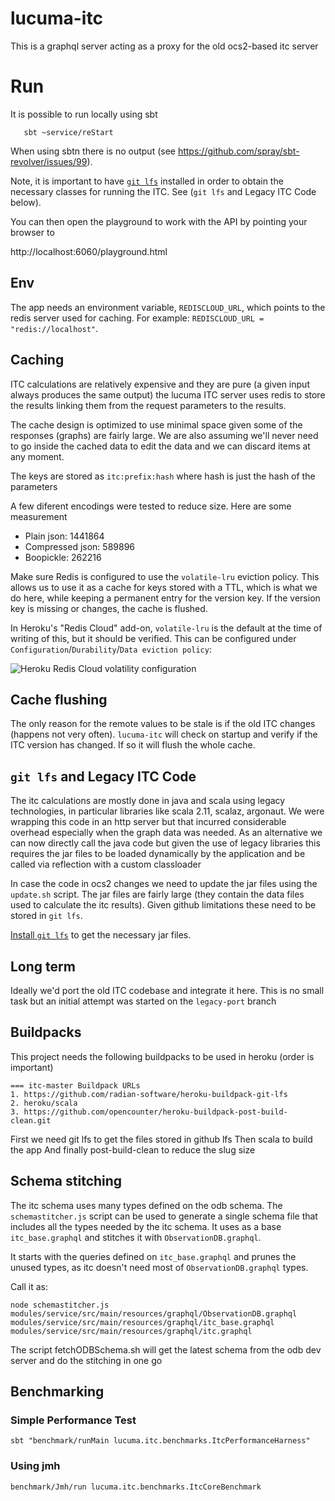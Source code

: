 # lucuma-itc


This is a graphql server acting as a proxy for the old ocs2-based itc server

# Run

It is possible to run locally using sbt

```
   sbt ~service/reStart
```

When using sbtn there is no output (see https://github.com/spray/sbt-revolver/issues/99).

Note, it is important to have [`git lfs`](https://git-lfs.com) installed in
order to obtain the necessary classes for running the ITC.  See (`git lfs` and
Legacy ITC Code below).

You can then open the playground to work with the API by pointing your browser to

http://localhost:6060/playground.html


## Env

The app needs an environment variable, `REDISCLOUD_URL`, which points to the
redis server used for caching. For example: `REDISCLOUD_URL = "redis://localhost"`.

## Caching

ITC calculations are relatively expensive and they are pure (a given input always produces the same output)
the lucuma ITC server uses redis to store the results linking them from the request parameters to the results.

The cache design is optimized to use minimal space given some of the responses (graphs) are fairly large.
We are also assuming we'll never need to go inside the cached data to edit the data and we can
discard items at any moment.

The keys are stored as `itc:prefix:hash` where hash is just the hash of the parameters

A few diferent encodings were tested to reduce size. Here are some measurement

* Plain json: 1441864
* Compressed json: 589896
* Boopickle: 262216

Make sure Redis is configured to use the `volatile-lru` eviction policy. This allows us to use it as a cache
for keys stored with a TTL, which is what we do here, while keeping a permanent entry for the version key.
If the version key is missing or changes, the cache is flushed.

In Heroku's "Redis Cloud" add-on, `volatile-lru` is the default at the time of writing of this, but it should
be verified. This can be configured under `Configuration`/`Durability`/`Data eviction policy`:

![Heroku Redis Cloud volatility configuration](heroku-redis-volatility.png)

## Cache flushing

The only reason for the remote values to be stale is if the old ITC changes (happens not very often).
`lucuma-itc` will check on startup and verify if the ITC version has changed. If so it will flush the whole cache.

## `git lfs` and Legacy ITC Code

The itc calculations are mostly done in java and scala using legacy technologies,
in particular libraries like scala 2.11, scalaz, argonaut.  We were wrapping this
code in an http server but that incurred considerable overhead especially when
the graph data was needed.  As an alternative we can now directly call the java
code but given the use of legacy libraries this requires the jar files to be
loaded dynamically by the application and be called via reflection with a custom
classloader

In case the code in ocs2 changes we need to update the jar files using the
`update.sh` script.  The jar files are fairly large (they contain the data files
used to calculate the itc results). Given github limitations these need to be
stored in `git lfs`.

[Install `git lfs`](https://git-lfs.com) to get the necessary jar files.

## Long term

Ideally we'd port the old ITC codebase and integrate it here. This is no small task but an initial
attempt was started on the `legacy-port` branch

## Buildpacks

This project needs the following buildpacks to be used in heroku (order is important)

```
=== itc-master Buildpack URLs
1. https://github.com/radian-software/heroku-buildpack-git-lfs
2. heroku/scala
3. https://github.com/opencounter/heroku-buildpack-post-build-clean.git
```

First we need git lfs to get the files stored in github lfs
Then scala to build the app
And finally post-build-clean to reduce the slug size

## Schema stitching

The itc schema uses many types defined on the odb schema. The `schemastitcher.js` script can be used
to generate a single schema file that includes all the types needed by the itc schema. It uses as a
base `itc_base.graphql` and stitches it with `ObservationDB.graphql`.

It starts with the queries defined on `itc_base.graphql` and prunes the unused types, as itc doesn't
need most of `ObservationDB.graphql` types.

Call it as:
```
node schemastitcher.js modules/service/src/main/resources/graphql/ObservationDB.graphql modules/service/src/main/resources/graphql/itc_base.graphql modules/service/src/main/resources/graphql/itc.graphql
```

The script fetchODBSchema.sh will get the latest schema from the odb dev server and do the stitching in one go

## Benchmarking

### Simple Performance Test
```
sbt "benchmark/runMain lucuma.itc.benchmarks.ItcPerformanceHarness"
```

### Using jmh
```
benchmark/Jmh/run lucuma.itc.benchmarks.ItcCoreBenchmark
```

